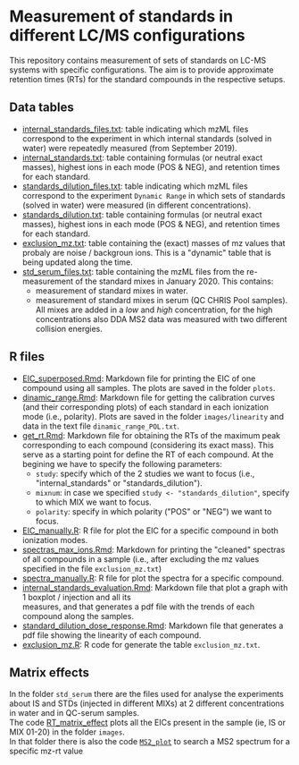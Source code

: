 # Measurement of standards in different LC/MS configurations

This repository contains measurement of sets of standards on LC-MS systems with
specific configurations. The aim is to provide approximate retention times 
(RTs) for the standard compounds in the respective setups.  
  

## Data tables

- [internal_standards_files.txt](data/internal_standards_files.txt): table 
  indicating which mzML files correspond to the experiment in which 
  internal standards (solved in water) were repeatedly measured 
  (from September 2019).
- [internal_standards.txt](data/internal_standards.txt): table containing 
  formulas (or neutral exact masses), highest ions in each mode (POS & NEG), 
  and retention times for each standard.
- [standards_dilution_files.txt](data/standards_dilution_files.txt): table 
  indicating which mzML files correspond to the experiment `Dynamic Range` 
  in which sets of standards (solved in water) were measured (in different
  concentrations).
- [standards_dilution.txt](data/standards_dilution.txt): table containing 
  formulas (or neutral exact masses), highest ions in each mode (POS & NEG), 
  and retention times for each standard.
- [exclusion_mz.txt](data/exclusion_mz.txt): table containing the 
  (exact) masses of mz values that probaly are noise / backgroun ions. 
  This is a "dynamic" table that is being updated along the time.
- [std_serum_files.txt](data/std_serum_files.txt): table containing the mzML
  files from the re-measurement of the standard mixes in January 2020. This
  contains:
  - measurement of standard mixes in water.
  - measurement of standard mixes in serum (QC CHRIS Pool samples).
  All mixes are added in a *low* and *high* concentration, for the high
  concentrations also DDA MS2 data was measured with two different collision
  energies.
  

## R files

- [EIC_superposed.Rmd](EIC_superposed.Rmd): Markdown file for printing 
  the EIC of one compound using all samples. The plots are saved 
  in the folder `plots`.
- [dinamic_range.Rmd](dinamic_range.Rmd): Markdown file for getting the 
  calibration curves (and their corresponding plots) of each standard in 
  each ionization mode (i.e., polarity). Plots are saved in the folder 
  `images/linearity` and data in the text file `dinamic_range_POL.txt`.
- [get_rt.Rmd](get_rt.Rmd): Markdown file for obtaining the RTs of the 
  maximum peak corresponding to each compound (considering its exact mass). 
  This serve as a starting point for define the RT of each compound. 
  At the begining we have to specify the following parameters:  
  - `study`: specify which of the 2 studies we want to focus 
  (i.e., "internal_standards" or "standards_dilution").
  - `mixnum`: in case we specified `study <- "standards_dilution"`, 
  specify to which MIX we want to focus.
  - `polarity`: specify in which polarity ("POS" or "NEG") we want to focus.
- [EIC_manually.R](EIC_manually.R): R file for plot the EIC for a 
  specific compound in both ionization modes.
- [spectras_max_ions.Rmd](spectras_max_ions.Rmd): Markdown for printing 
  the "cleaned" spectras of all compounds in a sample (i.e., after excluding 
  the mz values specified in the file `exclusion_mz.txt`)
- [spectra_manually.R](spectra_manually.R): R file for plot the spectra 
  for a specific compound.
- [internal_standards_evaluation.Rmd](internal_standards_evaluation.Rmd): 
  Markdown file that plot a graph with 1 boxplot / injection and all its  
  measures, and that generates a pdf file with the trends of each compound 
  along the samples. 
- [standard_dilution_dose_response.Rmd](standard_dilution_dose_response.Rmd): 
  Markdown file that generates a pdf file showing the linearity of 
  each compound.
- [exclusion_mz.R](exclusion_mz.R): R code for generate the 
  table `exclusion_mz.txt`.

## Matrix effects
In the folder `std_serum` there are the files used for analyse the 
experiments about IS and STDs (injected in different MIXs) 
at 2 different concentrations in water and in QC-serum samples.  
The code [RT_matrix_effect](std_serum/RT_matrix_effect.Rmd) plots all 
the EICs present in the sample (ie, IS or MIX 01-20) in the folder `images`.  
In that folder there is also the code [`MS2_plot`](std_serum/MS2_plot.Rmd) 
to search a MS2 spectrum for a specific mz-rt value

